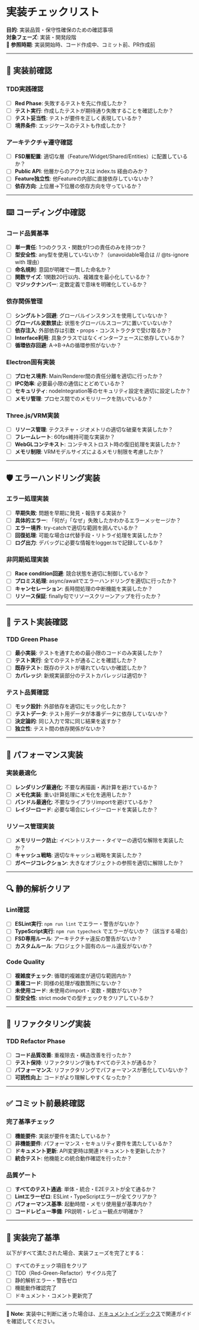 # 実装チェックリスト

**目的**: 実装品質・保守性確保のための確認事項  
**対象フェーズ**: 実装・開発段階  
**📅 参照時期**: 実装開始時、コード作成中、コミット前、PR作成前

---

## 🔨 実装前確認

### TDD実践確認
- [ ] **Red Phase**: 失敗するテストを先に作成したか？
- [ ] **テスト実行**: 作成したテストが期待通り失敗することを確認したか？
- [ ] **テスト妥当性**: テストが要件を正しく表現しているか？
- [ ] **境界条件**: エッジケースのテストも作成したか？

### アーキテクチャ遵守確認
- [ ] **FSD層配置**: 適切な層（Feature/Widget/Shared/Entities）に配置しているか？
- [ ] **Public API**: 他層からのアクセスは index.ts 経由のみか？
- [ ] **Feature独立性**: 他Featureの内部に直接依存していないか？
- [ ] **依存方向**: 上位層→下位層の依存方向を守っているか？

---

## ⌨️ コーディング中確認

### コード品質基準
- [ ] **単一責任**: 1つのクラス・関数が1つの責任のみを持つか？
- [ ] **型安全性**: any型を使用していないか？（unavoidable場合は // @ts-ignore with 理由）
- [ ] **命名規則**: 意図が明確で一貫した命名か？
- [ ] **関数サイズ**: 1関数20行以内、複雑度を最小化しているか？
- [ ] **マジックナンバー**: 定数定義で意味を明確化しているか？

### 依存関係管理
- [ ] **シングルトン回避**: グローバルインスタンスを使用していないか？
- [ ] **グローバル変数禁止**: 状態をグローバルスコープに置いていないか？
- [ ] **依存注入**: 外部依存は引数・props・コンストラクタで受け取るか？
- [ ] **Interface利用**: 具象クラスではなくインターフェースに依存しているか？
- [ ] **循環依存回避**: A→B→Aの循環参照がないか？

### Electron固有実装
- [ ] **プロセス境界**: Main/Renderer間の責任分離を適切に行ったか？
- [ ] **IPC効率**: 必要最小限の通信にとどめているか？
- [ ] **セキュリティ**: nodeIntegration等のセキュリティ設定を適切に設定したか？
- [ ] **メモリ管理**: プロセス間でのメモリリークを防いでいるか？

### Three.js/VRM実装
- [ ] **リソース管理**: テクスチャ・ジオメトリの適切な破棄を実装したか？
- [ ] **フレームレート**: 60fps維持可能な実装か？
- [ ] **WebGLコンテキスト**: コンテキストロスト時の復旧処理を実装したか？
- [ ] **メモリ制限**: VRMモデルサイズによるメモリ制限を考慮したか？

---

## 🛡️ エラーハンドリング実装

### エラー処理実装
- [ ] **早期失敗**: 問題を早期に発見・報告する実装か？
- [ ] **具体的エラー**: 「何が」「なぜ」失敗したかわかるエラーメッセージか？
- [ ] **エラー境界**: try-catchで適切な範囲を囲んでいるか？
- [ ] **回復処理**: 可能な場合は代替手段・リトライ処理を実装したか？
- [ ] **ログ出力**: デバッグに必要な情報をlogger.tsで記録しているか？

### 非同期処理実装
- [ ] **Race condition回避**: 競合状態を適切に制御しているか？
- [ ] **プロミス処理**: async/awaitでエラーハンドリングを適切に行ったか？
- [ ] **キャンセレーション**: 長時間処理の中断機能を実装したか？
- [ ] **リソース保証**: finally句でリソースクリーンアップを行ったか？

---

## 🧪 テスト実装確認

### TDD Green Phase
- [ ] **最小実装**: テストを通すための最小限のコードのみ実装したか？
- [ ] **テスト実行**: 全てのテストが通ることを確認したか？
- [ ] **既存テスト**: 既存のテストが壊れていないか確認したか？
- [ ] **カバレッジ**: 新規実装部分のテストカバレッジは適切か？

### テスト品質確認
- [ ] **モック設計**: 外部依存を適切にモック化したか？
- [ ] **テストデータ**: テスト用データが本番データに依存していないか？
- [ ] **決定論的**: 同じ入力で常に同じ結果を返すか？
- [ ] **独立性**: テスト間の依存関係がないか？

---

## 🚀 パフォーマンス実装

### 実装最適化
- [ ] **レンダリング最適化**: 不要な再描画・再計算を避けているか？
- [ ] **メモ化実装**: 重い計算処理にメモ化を適用したか？
- [ ] **バンドル最適化**: 不要なライブラリimportを避けているか？
- [ ] **レイジーロード**: 必要な場合にレイジーロードを実装したか？

### リソース管理実装
- [ ] **メモリリーク防止**: イベントリスナー・タイマーの適切な解除を実装したか？
- [ ] **キャッシュ戦略**: 適切なキャッシュ戦略を実装したか？
- [ ] **ガベージコレクション**: 大きなオブジェクトの参照を適切に解除したか？

---

## 🔍 静的解析クリア

### Lint確認
- [ ] **ESLint実行**: `npm run lint` でエラー・警告がないか？
- [ ] **TypeScript実行**: `npm run typecheck` でエラーがないか？（該当する場合）
- [ ] **FSD専用ルール**: アーキテクチャ違反の警告がないか？
- [ ] **カスタムルール**: プロジェクト固有のルール違反がないか？

### Code Quality
- [ ] **複雑度チェック**: 循環的複雑度が適切な範囲内か？
- [ ] **重複コード**: 同様の処理が複数箇所にないか？
- [ ] **未使用コード**: 未使用のimport・変数・関数がないか？
- [ ] **型安全性**: strict modeでの型チェックをクリアしているか？

---

## 🔄 リファクタリング実装

### TDD Refactor Phase
- [ ] **コード品質改善**: 重複除去・構造改善を行ったか？
- [ ] **テスト保持**: リファクタリング後もすべてのテストが通るか？
- [ ] **パフォーマンス**: リファクタリングでパフォーマンスが悪化していないか？
- [ ] **可読性向上**: コードがより理解しやすくなったか？

---

## ✅ コミット前最終確認

### 完了基準チェック
- [ ] **機能要件**: 実装が要件を満たしているか？
- [ ] **非機能要件**: パフォーマンス・セキュリティ要件を満たしているか？
- [ ] **ドキュメント更新**: API変更時は関連ドキュメントを更新したか？
- [ ] **統合テスト**: 他機能との統合動作確認を行ったか？

### 品質ゲート
- [ ] **すべてのテスト通過**: 単体・統合・E2Eテストが全て通るか？
- [ ] **Lintエラーゼロ**: ESLint・TypeScriptエラーが全てクリアか？
- [ ] **パフォーマンス基準**: 起動時間・メモリ使用量が基準内か？
- [ ] **コードレビュー準備**: PR説明・レビュー観点が明確か？

---

## 🎯 実装完了基準

以下がすべて満たされた場合、実装フェーズを完了とする：

- [ ] すべてのチェック項目をクリア
- [ ] TDD（Red-Green-Refactor）サイクル完了
- [ ] 静的解析エラー・警告ゼロ
- [ ] 機能動作確認完了
- [ ] ドキュメント・コメント更新完了

---

**📝 Note**: 実装中に判断に迷った場合は、[ドキュメントインデックス](../README.md)で関連ガイドを確認してください。